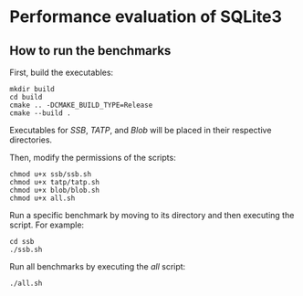 # Performance evaluation of SQLite3

## How to run the benchmarks

First, build the executables:
```
mkdir build
cd build
cmake .. -DCMAKE_BUILD_TYPE=Release
cmake --build .
```
Executables for *SSB*, *TATP*, and *Blob* will be placed in their respective directories.

Then, modify the permissions of the scripts:
```
chmod u+x ssb/ssb.sh
chmod u+x tatp/tatp.sh
chmod u+x blob/blob.sh
chmod u+x all.sh
```

Run a specific benchmark by moving to its directory and then executing the script. For example:
```
cd ssb
./ssb.sh
```

Run all benchmarks by executing the *all* script:
```
./all.sh
```
